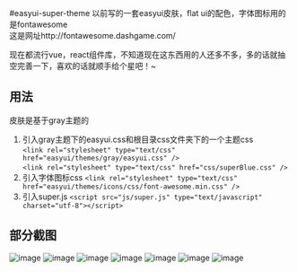 #easyui-super-theme
以前写的一套easyui皮肤，flat ui的配色，字体图标用的是fontawesome  
这是网址http://fontawesome.dashgame.com/

现在都流行vue，react组件库，不知道现在这东西用的人还多不多，多的话就抽空完善一下，喜欢的话就顺手给个星吧！~

## 用法
皮肤是基于gray主题的
1. 引入gray主题下的easyui.css和根目录css文件夹下的一个主题css  
`<link rel="stylesheet" type="text/css" href="easyui/themes/gray/easyui.css" />`  
`<link rel="stylesheet" type="text/css" href="css/superBlue.css" />`
2. 引入字体图标css `<link rel="stylesheet" type="text/css" href="easyui/themes/icons/css/font-awesome.min.css" />`
3. 引入super.js `<script src="js/super.js" type="text/javascript" charset="utf-8"></script>`

## 部分截图
![image](http://7s1rqe.com1.z0.glb.clouddn.com/easyui-blue.png)
![image](http://7s1rqe.com1.z0.glb.clouddn.com/easyui-green.png)
![image](http://7s1rqe.com1.z0.glb.clouddn.com/easyui-yellow.png)
![image](http://7s1rqe.com1.z0.glb.clouddn.com/easyui-blueDark.png)
![image](http://7s1rqe.com1.z0.glb.clouddn.com/easyui-super.png)
![image](http://7s1rqe.com1.z0.glb.clouddn.com/easyui-super2.png)
![image](http://7s1rqe.com1.z0.glb.clouddn.com/easyui-super3.png)
